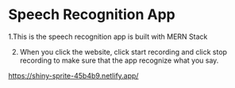 # Speech Recognition App

1.This is the speech recognition app is built with MERN Stack

2. When you click the website, click start recording and click stop recording to make sure that the app recognize what you say.

https://shiny-sprite-45b4b9.netlify.app/